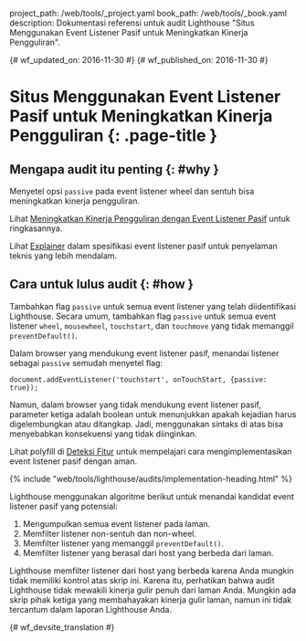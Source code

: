 project_path: /web/tools/_project.yaml
book_path: /web/tools/_book.yaml
description: Dokumentasi referensi untuk audit Lighthouse "Situs Menggunakan Event Listener Pasif untuk Meningkatkan Kinerja Pengguliran".

{# wf_updated_on: 2016-11-30 #}
{# wf_published_on: 2016-11-30 #}

# Situs Menggunakan Event Listener Pasif untuk Meningkatkan Kinerja Pengguliran  {: .page-title }

## Mengapa audit itu penting {: #why }

Menyetel opsi `passive` pada event listener wheel dan sentuh bisa
meningkatkan kinerja pengguliran.

Lihat [Meningkatkan Kinerja Pengguliran dengan Event Listener Pasif][blog] untuk
ringkasannya.

Lihat [Explainer][explainer] dalam spesifikasi event listener pasif untuk
penyelaman teknis yang lebih mendalam.

[blog]: /web/updates/2016/06/passive-event-listeners
[explainer]: https://github.com/WICG/EventListenerOptions/blob/gh-pages/explainer.md

## Cara untuk lulus audit {: #how }

Tambahkan flag `passive` untuk semua event listener yang telah diidentifikasi
Lighthouse. Secara umum, tambahkan flag `passive` untuk semua event listener `wheel`,
`mousewheel`, `touchstart`, dan `touchmove` yang tidak
memanggil `preventDefault()`.

Dalam browser yang mendukung event listener pasif, menandai listener sebagai
`passive` semudah menyetel flag:

    document.addEventListener('touchstart', onTouchStart, {passive: true});

Namun, dalam browser yang tidak mendukung event listener pasif, parameter
ketiga adalah boolean untuk menunjukkan apakah kejadian harus digelembungkan atau ditangkap.
Jadi, menggunakan sintaks di atas bisa menyebabkan konsekuensi yang tidak diinginkan.

Lihat polyfill di [Deteksi Fitur][polyfill] untuk mempelajari cara
mengimplementasikan event listener pasif dengan aman.

[polyfill]: https://github.com/WICG/EventListenerOptions/blob/gh-pages/explainer.md#feature-detection

{% include "web/tools/lighthouse/audits/implementation-heading.html" %}

Lighthouse menggunakan algoritme berikut untuk menandai kandidat event
listener pasif yang potensial:

1. Mengumpulkan semua event listener pada laman.
1. Memfilter listener non-sentuh dan non-wheel.
1. Memfilter listener yang memanggil `preventDefault()`.
1. Memfilter listener yang berasal dari host yang berbeda
   dari laman.

Lighthouse memfilter listener dari host yang berbeda karena Anda mungkin
tidak memiliki kontrol atas skrip ini. Karena itu, perhatikan bahwa audit
Lighthouse tidak mewakili kinerja gulir penuh dari laman Anda. Mungkin
ada skrip pihak ketiga yang membahayakan kinerja gulir laman,
namun ini tidak tercantum dalam laporan Lighthouse Anda.


{# wf_devsite_translation #}
